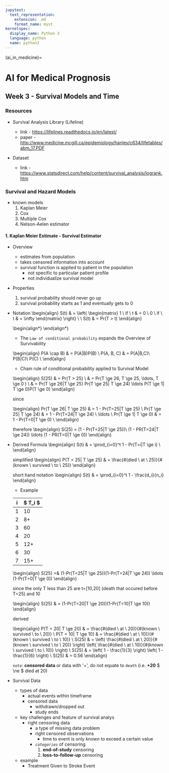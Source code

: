 ```yaml
---
jupytext:
  text_representation:
    extension: .md
    format_name: myst
kernelspec:
  display_name: Python 3
  language: python
  name: python3
---
```

(ai_in_medicine)=

# AI for Medical Prognosis #

## Week 3 - Survival Models and Time

### Resources

- Survival Analysis Library (Lifeline)
    - link - https://lifelines.readthedocs.io/en/latest/
    - paper - http://www.medicine.mcgill.ca/epidemiology/hanley/c634/lifetables/abm_17.PDF
    

- Dataset 
    - link - https://www.statsdirect.com/help/content/survival_analysis/logrank.htm
    
### Survival and Hazard Models 
- known models
    1. Kaplan Meier
    1. Cox 
    1. Multiple Cox
    1. Nelson-Aelen estimator 

#### 1. Kaplan Meier Estimate  - Survival Estimator
- Overview
    - estimates from population
    - takes censored information into account
    - survival function is applied to patient in the population
        - not specific to particular patient profile
        - not individualize survival model

- Properties
    1. survival probability should never go up 
    1. survival probability starts as 1 and eventually gets to 0
    
- Notation
    \begin{align}
    S(t) & = \left\{ 
        \begin{matrix}
        1 \ if \ t & = 0 \\
        0 \ if \ t & = \infty 
        \end{matrix} 
    \right\}  \\ \\
    S(t) & = Pr(T > t)
    \end{align}

    \begin{align*}
    \end{align*}

    - The `Law of conditional probability` expands the Overview of Survivability

    \begin{align}
        P(A \cap B) & = P(A|B)P(B) \\
        P(A, B, C)  & = P(A|B,C)\ P(B|C)\ P(C) \\
    \end{align}

    - Chain rule of conditional probability applied to Survival Model

    \begin{align}
    S(25) & = Pr(T > 25) \\ 
          & = Pr(T \ge 26, T \ge 25, \ldots, T \ge 0 ) \\
          & = Pr(T \ge 26|T \ge 25) Pr(T \ge 25| T \ge 24) \ldots 
          P(T \ge 1| T \ge 0)P(T \ge 0)
    \end{align}

    since

    \begin{align}
    Pr(T \ge 26| T \ge 25) & = 1 - Pr(T=25|T \ge 25)  \\
    Pr(T \ge 25| T \ge 24) & = 1 - Pr(T=24|T \ge 24) \\ 
    \ldots \\
    Pr(T \ge 1| T \ge 0) & = 1 - Pr(T=0|T \ge 0) \\ 
    \end{align}

    therefore 
    \begin{align}
    S(25) = (1 - Pr(T=25|T \ge 25))\ (1 - PR(T=24|T \ge 24)) \ldots (1 - PR(T=0|T \ge 0))
    \end{align}

- Derived Formula
    \begin{align}
    S(t) & = \prod_{i=0}^t 1 - Pr(T=i|T \ge i) \\
    \end{align}
    
    simplified
    \begin{align}
          P(T = 25| T \ge 25) & = \frac{\#(died \ at \ 25)}{\#(known \ survived \ to \ 25)}
    \end{align}
    
    short hand notation
    \begin{align}
    S(t) & = \prod_{i=0}^t 1 - \frac{d_i}{n_i}
    \end{align}
    
    - Example
    
    | i | $ T_i $ |
    | --| -- |
    | 1 | 10 |
    | 2 | 8+ |
    | 3 | 60 |
    | 4 | 20 |
    | 5 | 12+|
    | 6 | 30 |
    | 7 | 15+|
       
    \begin{align}
        S(25) =& (1-Pr(T=25|T \ge 25))(1-Pr(T=24|T \ge 24)) \ldots (1-Pr(T=0|T \ge 0))
    \end{align}
    
    since the only T less than 25 are t=[10,20] (death that occured before T=25) and 10
    
    \begin{align}
        S(25) & = (1-Pr(T=20|T \ge 20))(1-Pr(T=10|T \ge 10)) 
    \end{align}
    
    derived
    
    \begin{align}
          P(T = 20| T \ge 20) & = \frac{\#(died \ at \ 20)}{\#(known \ survived \ to \ 20)} \\
          P(T = 10| T \ge 10) & = \frac{\#(died \ at \ 10)}{\#(known \ survived \ to \ 10)} \\
          S(25) & =  \left( \frac{\#(died \ at \ 20)}{\#(known \ survived \ to \ 20)} \right)
                     \left( \frac{\#(died \ at \ 10)}{\#(known \ survived \ to \ 10)} \right) \\
          S(25) & = \left( 1 - \frac{1}{3} \right) \left( 1 - \frac{1}{6} \right) \\
          S(25) & = 0.56
    \end{align}
    
    `note`: **censored data** or data with '+', do not equate to `death` 
     (i.e. **+20** $ \ne $ died at 20)
        
- Survival Data
    - types of data
        - actual events within timeframe
        - censored data
            - withdrawn/dropped out
            - study ends
    - key challenges and feature of survival analys
        - right censoring data
            - a type of missing data problem
            - right censored observations
                - time to event is only known to exceed a certain value
            - _`categories`_ of censoring
                1. **end-of-study** censoring
                1. **loss-to-follow-up** censoring
    - example
        - Treatment Given to Stroke Event
        
